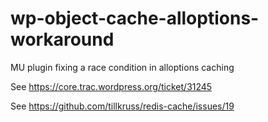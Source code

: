 # wp-object-cache-alloptions-workaround
MU plugin fixing a race condition in alloptions caching

See https://core.trac.wordpress.org/ticket/31245

See https://github.com/tillkruss/redis-cache/issues/19
